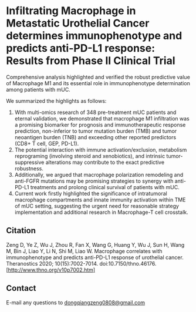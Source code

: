 # Infiltrating Macrophage in Metastatic Urothelial Cancer determines immunophenotype and predicts anti-PD-L1 response: Results from Phase II Clinical Trial

Comprehensive analysis highlighted and verified the robust predictive value of Macrophage M1 and its essential role in immunophenotype determination among patients with mUC.

We summarized the highlights as follows:
1.	With multi-omics research of 348 pre-treatment mUC patients and eternal validation, we demonstrated that macrophage M1 infiltration was a promising biomarker for prognosis and immunotherapeutic response prediction, non-inferior to tumor mutation burden (TMB) and tumor neoantigen burden (TNB) and exceeding other reported predictors (CD8+ T cell, GEP, PD-L1). 
2.	The potential interaction with immune activation/exclusion, metabolism reprograming (involving steroid and xenobiotics), and intrinsic tumor-suppressive alterations may contribute to the exact predictive robustness. 
3.	Additionally, we argued that macrophage polarization remodeling and anti-FGFR mutations may be promising strategies to synergy with anti-PD-L1 treatments and prolong clinical survival of patients with mUC.
4.	Current work firstly highlighted the significance of intratumoral macrophage compartments and innate immunity activation within TME of mUC setting, suggesting the urgent need for reasonable strategy implementation and additional research in Macrophage-T cell crosstalk.

Citation
---------
Zeng D, Ye Z, Wu J, Zhou R, Fan X, Wang G, Huang Y, Wu J, Sun H, Wang M, Bin J, Liao Y, Li N, Shi M, Liao W. Macrophage correlates with immunophenotype and predicts anti-PD-L1 response of urothelial cancer. Theranostics 2020; 10(15):7002-7014. doi:10.7150/thno.46176. [http://www.thno.org/v10p7002.htm]

Contact
---------
E-mail any questions to dongqiangzeng0808@gmail.com
